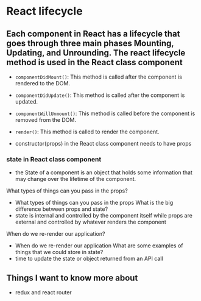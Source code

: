 # React lifecycle

## Each component in React has a lifecycle that goes through three main phases Mounting, Updating, and Unrounding. The react lifecycle method is used in the React class component

- `componentDidMount()`: This method is called after the component is rendered to the DOM.
- `componentDidUpdate()`: This method is called after the component is updated.
- `componentWillUnmount()`: This method is called before the component is removed from the DOM.
- `render()`: This method is called to render the component.

- constructor(props) in the React class component needs to have props

### state in React class component

- the State of a component is an object that holds some information that may change over the lifetime of the component.

What types of things can you pass in the props?

- What types of things can you pass in the props
  What is the big difference between props and state?
- state is internal and controlled by the component itself while props are external and controlled by whatever renders the component

When do we re-render our application?

- When do we re-render our application
  What are some examples of things that we could store in state?
- time to update the state or object returned from an API call

## Things I want to know more about

- redux and react router
